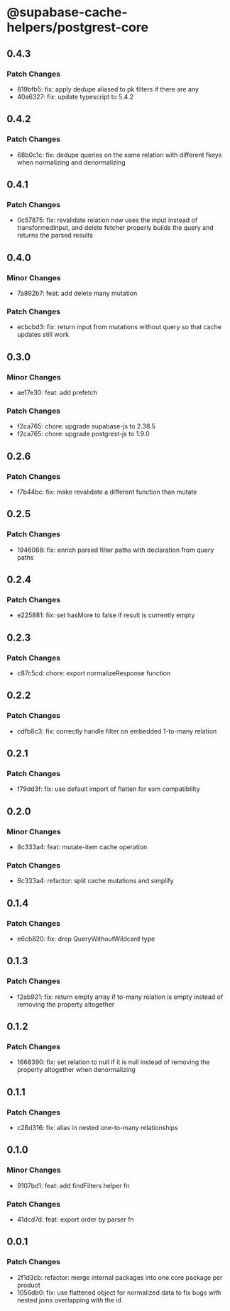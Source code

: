 # @supabase-cache-helpers/postgrest-core

## 0.4.3

### Patch Changes

- 819bfb5: fix: apply dedupe aliased to pk filters if there are any
- 40a6327: fix: update typescript to 5.4.2

## 0.4.2

### Patch Changes

- 68b0c1c: fix: dedupe queries on the same relation with different fkeys when normalizing and denormalizing

## 0.4.1

### Patch Changes

- 0c57875: fix: revalidate relation now uses the input instead of transformedInput, and delete fetcher properly builds the query and returns the parsed results

## 0.4.0

### Minor Changes

- 7a892b7: feat: add delete many mutation

### Patch Changes

- ecbcbd3: fix: return input from mutations without query so that cache updates still work

## 0.3.0

### Minor Changes

- ae17e30: feat: add prefetch

### Patch Changes

- f2ca765: chore: upgrade supabase-js to 2.38.5
- f2ca765: chore: upgrade postgrest-js to 1.9.0

## 0.2.6

### Patch Changes

- f7b44bc: fix: make revalidate a different function than mutate

## 0.2.5

### Patch Changes

- 1946068: fix: enrich parsed filter paths with declaration from query paths

## 0.2.4

### Patch Changes

- e225881: fix: set hasMore to false if result is currently empty

## 0.2.3

### Patch Changes

- c87c5cd: chore: export normalizeResponse function

## 0.2.2

### Patch Changes

- cdfb8c3: fix: correctly handle filter on embedded 1-to-many relation

## 0.2.1

### Patch Changes

- f79dd3f: fix: use default import of flatten for esm compatiblilty

## 0.2.0

### Minor Changes

- 8c333a4: feat: mutate-item cache operation

### Patch Changes

- 8c333a4: refactor: split cache mutations and simplify

## 0.1.4

### Patch Changes

- e6cb820: fix: drop QueryWithoutWildcard type

## 0.1.3

### Patch Changes

- f2ab921: fix: return empty array if to-many relation is empty instead of removing the property altogether

## 0.1.2

### Patch Changes

- 1668390: fix: set relation to null if it is null instead of removing the property altogether when denormalizing

## 0.1.1

### Patch Changes

- c26d316: fix: alias in nested one-to-many relationships

## 0.1.0

### Minor Changes

- 9107bd1: feat: add findFilters helper fn

### Patch Changes

- 41dcd7d: feat: export order by parser fn

## 0.0.1

### Patch Changes

- 2f1d3cb: refactor: merge internal packages into one core package per product
- 1056db0: fix: use flattened object for normalized data to fix bugs with nested joins overlapping with the id
